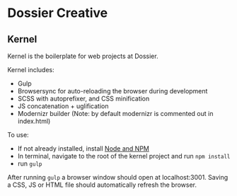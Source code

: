 # Dossier Creative 

## Kernel

Kernel is the boilerplate for web projects at Dossier. 

Kernel includes:
* Gulp
* Browsersync for auto-reloading the browser during development
* SCSS with autoprefixer, and CSS minification
* JS concatenation + uglification
* Modernizr builder (Note: by default modernizr is commented out in index.html)

To use:
* If not already installed, install [Node and NPM](https://nodejs.org/en/download/)
* In terminal, navigate to the root of the kernel project and run `npm install`
* run `gulp`

After running `gulp` a browser window should open at localhost:3001. Saving a CSS, JS or HTML file should automatically refresh the browser.